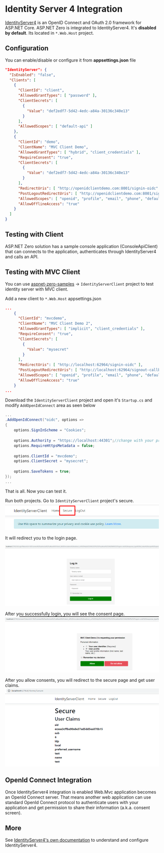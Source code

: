 # Identity Server 4 Integration

[IdentityServer4](http://identityserver.io/) is an OpenID Connect and OAuth 2.0 framework for ASP.NET Core. ASP.NET Zero is integrated to IdentityServer4. It's **disabled by default**. Its located in `*.Web.Host` project.

## Configuration

You can enable/disable or configure it from **appsettings.json** file

```json
"IdentityServer": {
  "IsEnabled": "false",
  "Clients": [
    {
      "ClientId": "client",
      "AllowedGrantTypes": [ "password" ],
      "ClientSecrets": [
        {
          "Value": "def2edf7-5d42-4edc-a84a-30136c340e13"
        }
      ],
      "AllowedScopes": [ "default-api" ]
    },
    {
      "ClientId": "demo",
      "ClientName": "MVC Client Demo",
      "AllowedGrantTypes": [ "hybrid", "client_credentials" ],
      "RequireConsent": "true",
      "ClientSecrets": [
        {
          "Value": "def2edf7-5d42-4edc-a84a-30136c340e13"
        }
      ],
      "RedirectUris": [ "http://openidclientdemo.com:8001/signin-oidc" ],
      "PostLogoutRedirectUris": [ "http://openidclientdemo.com:8001/signout-callback-oidc" ],
      "AllowedScopes": [ "openid", "profile", "email", "phone", "default-api" ],
      "AllowOfflineAccess": "true"
    }
  ]
}
```

## Testing with Client

ASP.NET Zero solution has a sample console application (ConsoleApiClient) that can connects to the application, authenticates through IdentityServer4 and calls an API.



## Testing with MVC Client

You can use [aspnet-zero-samples](https://github.com/aspnetzero/aspnet-zero-samples)  -> `IdentityServerClient` project to test identity server with MVC client. 

Add a new client to `*.Web.Host` appsettings.json

```json
...
    {
      "ClientId": "mvcdemo",
      "ClientName": "MVC Client Demo 2",
      "AllowedGrantTypes": [ "implicit", "client_credentials" ],
      "RequireConsent": "true",
      "ClientSecrets": [
        {
          "Value": "mysecret"
        }
      ],
      "RedirectUris": [ "http://localhost:62964/signin-oidc" ],
      "PostLogoutRedirectUris": [ "http://localhost:62964/signout-callback-oidc" ],
      "AllowedScopes": [ "openid", "profile", "email", "phone", "default-api" ],
      "AllowOfflineAccess": "true"
    }
...
```

Download the `IdentityServerClient` project and open it's `Startup.cs` and modify `AddOpenIdConnect` area as seen below

```csharp
...
.AddOpenIdConnect("oidc", options =>
{
    options.SignInScheme = "Cookies";

    options.Authority = "https://localhost:44301";//change with your project url
    options.RequireHttpsMetadata = false;

    options.ClientId = "mvcdemo";
    options.ClientSecret = "mysecret";

    options.SaveTokens = true;
});
...
```



That is all. Now you can test it. 

Run both projects. Go to `IdentityServerClient` project's secure. <img src="images/identity-server-4-test-mvc-secure.png">

It will redirect you to the login page.

<img src="images/identity-server-4-test-host-login.png">

After you successfully login, you will see the consent page. <img src="images/identity-server-4-test-host-consent.png">

After you allow consents, you will redirect to the secure page and get user claims. <img src="images/identity-server-4-test-mvc-secure-after-login.png">

## OpenId Connect Integration

Once IdentityServer4 integration is enabled Web.Mvc application becomes an OpenId Connect server. That means another web application can use standard OpenId Connect protocol to authenticate users with your
application and get permission to share their information (a.k.a. consent screen).

## More

See [IdentityServer4's own documentation](http://docs.identityserver.io/en/latest/) to understand and configure IdentityServer4.

